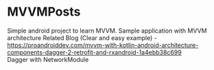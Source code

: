 # MVVMPosts

Simple android project to learn MVVM.
Sample application with MVVM architecture Related Blog (Clear and easy example) - https://proandroiddev.com/mvvm-with-kotlin-android-architecture-components-dagger-2-retrofit-and-rxandroid-1a4ebb38c699
<br>Dagger with NetworkModule
